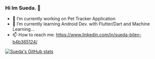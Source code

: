 ### Hi Im Sueda. 👋

- 🔭 I’m currently working on Pet Tracker Application
- 🌱 I’m currently learning Android Dev. with Flutter/Dart and Machine Learning...
- 📫 How to reach me: https://www.linkedin.com/in/sueda-bilen-b4b365124/


[![Sueda's GitHub stats](https://github-readme-stats.vercel.app/api?username=suedabilen&theme=tokyonight)](https://github.com/anuraghazra/github-readme-stats)
